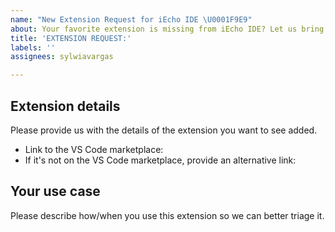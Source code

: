 ```yaml
---
name: "New Extension Request for iEcho IDE \U0001F9E9"
about: Your favorite extension is missing from iEcho IDE? Let us bring it over!
title: 'EXTENSION REQUEST:'
labels: ''
assignees: sylwiavargas

---
```


## Extension details

Please provide us with the details of the extension you want to see added.

- Link to the VS Code marketplace: 
-  If it's not on the VS Code marketplace, provide an alternative link:

## Your use case

Please describe how/when you use this extension so we can better triage it.
